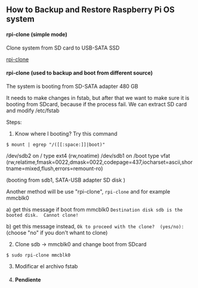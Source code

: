
## How to Backup and Restore Raspberry Pi OS system

#### rpi-clone (simple mode)
Clone system from SD card to USB-SATA SSD

[rpi-clone](https://github.com/billw2/rpi-clone)

#### rpi-clone (used to backup and boot from different source)
The system is booting from SD-SATA adapter 480 GB

It needs to make changes in fstab, but after that we want to make sure it is booting from SDcard, because if the process fail. We can extract SD card and modify /etc/fstab

Steps:

1. Know where I booting? Try this command
  ```  
  $ mount | egrep "/([[:space:]]|boot)"
  ```
  /dev/sdb2 on / type ext4 (rw,noatime)
  /dev/sdb1 on /boot type vfat (rw,relatime,fmask=0022,dmask=0022,codepage=437,iocharset=ascii,shortname=mixed,flush,errors=remount-ro)

  (booting from sdb1, SATA-USB adapter SD disk )

  Another method will be use "rpi-clone", 
  ``rpi-clone`` and for example mmcblk0
  
  a) get this message if boot from mmcblk0 ``Destination disk sdb is the booted disk.  Cannot clone!``
  
  b) get this message instead, ``Ok to proceed with the clone?  (yes/no): `` (choose "no" if you don't whant to clone)

2. Clone sdb -> mmcblk0 and change boot from SDcard
````
$ sudo rpi-clone mmcblk0
````
3. Modificar el archivo fstab


4. #### Pendiente

